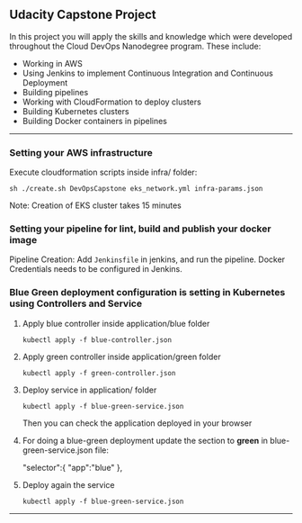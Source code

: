 ## Udacity Capstone Project

In this project you will apply the skills and knowledge which were developed throughout the Cloud DevOps Nanodegree program. These include:

* Working in AWS
* Using Jenkins to implement Continuous Integration and Continuous Deployment
* Building pipelines
* Working with CloudFormation to deploy clusters
* Building Kubernetes clusters
* Building Docker containers in pipelines

---
### Setting your AWS infrastructure

Execute cloudformation scripts inside infra/ folder:

    sh ./create.sh DevOpsCapstone eks_network.yml infra-params.json
    
Note: Creation of EKS cluster takes 15 minutes

### Setting your pipeline for lint, build and publish your docker image

Pipeline Creation: Add `Jenkinsfile` in jenkins, and run the pipeline. Docker Credentials needs to be  configured in Jenkins.

### Blue Green deployment configuration is setting in Kubernetes using Controllers and Service

1) Apply blue controller inside application/blue folder
    
    `kubectl apply -f blue-controller.json`
    
2) Apply green controller inside application/green folder
    
    `kubectl apply -f green-controller.json`
    
3) Deploy service in application/ folder

    `kubectl apply -f blue-green-service.json`
    
   Then you can check the application deployed in your browser
    
4) For doing a blue-green deployment update the section to **green** in blue-green-service.json file:


    "selector":{
          "app":"blue" 
        },

5) Deploy again the service

    `kubectl apply -f blue-green-service.json`
    
---
